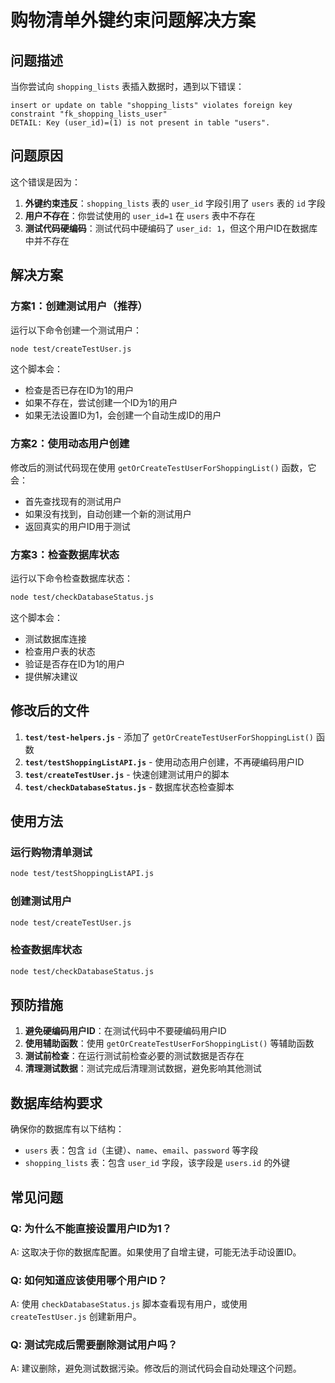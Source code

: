 # 购物清单外键约束问题解决方案

## 问题描述

当你尝试向 `shopping_lists` 表插入数据时，遇到以下错误：

```
insert or update on table "shopping_lists" violates foreign key constraint "fk_shopping_lists_user"
DETAIL: Key (user_id)=(1) is not present in table "users".
```

## 问题原因

这个错误是因为：

1. **外键约束违反**：`shopping_lists` 表的 `user_id` 字段引用了 `users` 表的 `id` 字段
2. **用户不存在**：你尝试使用的 `user_id=1` 在 `users` 表中不存在
3. **测试代码硬编码**：测试代码中硬编码了 `user_id: 1`，但这个用户ID在数据库中并不存在

## 解决方案

### 方案1：创建测试用户（推荐）

运行以下命令创建一个测试用户：

```bash
node test/createTestUser.js
```

这个脚本会：
- 检查是否已存在ID为1的用户
- 如果不存在，尝试创建一个ID为1的用户
- 如果无法设置ID为1，会创建一个自动生成ID的用户

### 方案2：使用动态用户创建

修改后的测试代码现在使用 `getOrCreateTestUserForShoppingList()` 函数，它会：
- 首先查找现有的测试用户
- 如果没有找到，自动创建一个新的测试用户
- 返回真实的用户ID用于测试

### 方案3：检查数据库状态

运行以下命令检查数据库状态：

```bash
node test/checkDatabaseStatus.js
```

这个脚本会：
- 测试数据库连接
- 检查用户表的状态
- 验证是否存在ID为1的用户
- 提供解决建议

## 修改后的文件

1. **`test/test-helpers.js`** - 添加了 `getOrCreateTestUserForShoppingList()` 函数
2. **`test/testShoppingListAPI.js`** - 使用动态用户创建，不再硬编码用户ID
3. **`test/createTestUser.js`** - 快速创建测试用户的脚本
4. **`test/checkDatabaseStatus.js`** - 数据库状态检查脚本

## 使用方法

### 运行购物清单测试

```bash
node test/testShoppingListAPI.js
```

### 创建测试用户

```bash
node test/createTestUser.js
```

### 检查数据库状态

```bash
node test/checkDatabaseStatus.js
```

## 预防措施

1. **避免硬编码用户ID**：在测试代码中不要硬编码用户ID
2. **使用辅助函数**：使用 `getOrCreateTestUserForShoppingList()` 等辅助函数
3. **测试前检查**：在运行测试前检查必要的测试数据是否存在
4. **清理测试数据**：测试完成后清理测试数据，避免影响其他测试

## 数据库结构要求

确保你的数据库有以下结构：

- `users` 表：包含 `id`（主键）、`name`、`email`、`password` 等字段
- `shopping_lists` 表：包含 `user_id` 字段，该字段是 `users.id` 的外键

## 常见问题

### Q: 为什么不能直接设置用户ID为1？
A: 这取决于你的数据库配置。如果使用了自增主键，可能无法手动设置ID。

### Q: 如何知道应该使用哪个用户ID？
A: 使用 `checkDatabaseStatus.js` 脚本查看现有用户，或使用 `createTestUser.js` 创建新用户。

### Q: 测试完成后需要删除测试用户吗？
A: 建议删除，避免测试数据污染。修改后的测试代码会自动处理这个问题。
